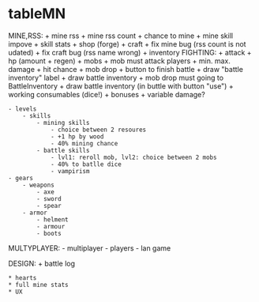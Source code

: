 # tableMN
MINE,RSS:
	+ mine rss
	+ mine rss count
	+ chance to mine
	+ mine skill impove
	+ skill stats
	+ shop (forge)
	+ craft
	+ fix mine bug (rss count is not udated)
	+ fix craft bug (rss name wrong)
	+ inventory
FIGHTING:
	+ attack
	+ hp (amount + regen)
	+ mobs
	+ mob must attack players
	+ min. max. damage
	+ hit chance
	+ mob drop
	+ button to finish battle
	+ draw "battle inventory" label
	+ draw battle inventory
	+ mob drop must going to BattleInventory
	+ draw battle inventory (in buttle with button "use")
	+ working consumables (dice!)
		+ bonuses
		+ variable damage?

	- levels
		- skills
			- mining skills
				- choice between 2 resoures
				- +1 hp by wood
				- 40% mining chance
			- battle skills
				- lvl1: reroll mob, lvl2: choice between 2 mobs
				- 40% to batlle dice
				- vampirism
	- gears
		- weapons
			- axe
			- sword
			- spear
		- armor
			- helment
			- armour
			- boots
MULTYPLAYER:
	- multiplayer 
	- players
	- lan game

DESIGN:
	+ battle log

	* hearts
	* full mine stats
	* UX
